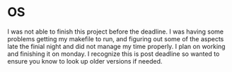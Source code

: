 # OS
I was not able to finish this project before the deadline. I was having some problems getting my makefile to run, and figuring out some of the aspects late the finial night and did not manage my time properly. I plan on working and finishing it on monday. I recognize this is post deadline so wanted to ensure you know to look up older versions if needed.
